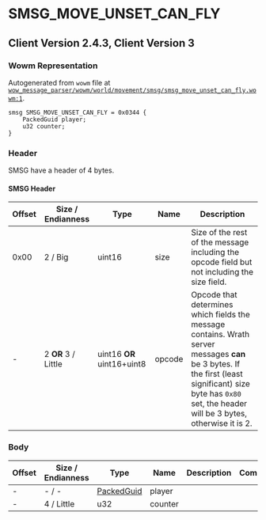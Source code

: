 # SMSG_MOVE_UNSET_CAN_FLY

## Client Version 2.4.3, Client Version 3

### Wowm Representation

Autogenerated from `wowm` file at [`wow_message_parser/wowm/world/movement/smsg/smsg_move_unset_can_fly.wowm:1`](https://github.com/gtker/wow_messages/tree/main/wow_message_parser/wowm/world/movement/smsg/smsg_move_unset_can_fly.wowm#L1).
```rust,ignore
smsg SMSG_MOVE_UNSET_CAN_FLY = 0x0344 {
    PackedGuid player;
    u32 counter;
}
```
### Header

SMSG have a header of 4 bytes.

#### SMSG Header

| Offset | Size / Endianness | Type   | Name   | Description |
| ------ | ----------------- | ------ | ------ | ----------- |
| 0x00   | 2 / Big           | uint16 | size   | Size of the rest of the message including the opcode field but not including the size field.|
| -      | 2 **OR** 3 / Little| uint16 **OR** uint16+uint8 | opcode | Opcode that determines which fields the message contains. Wrath server messages **can** be 3 bytes. If the first (least significant) size byte has `0x80` set, the header will be 3 bytes, otherwise it is 2. |

### Body

| Offset | Size / Endianness | Type | Name | Description | Comment |
| ------ | ----------------- | ---- | ---- | ----------- | ------- |
| - | - / - | [PackedGuid](../spec/packed-guid.md) | player |  |  |
| - | 4 / Little | u32 | counter |  |  |

